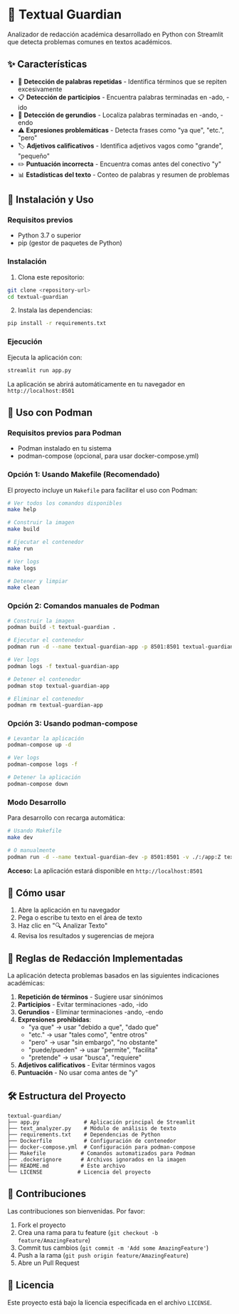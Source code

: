 # 📝 Textual Guardian

Analizador de redacción académica desarrollado en Python con Streamlit que detecta problemas comunes en textos académicos.

## ✨ Características

- 🔄 **Detección de palabras repetidas** - Identifica términos que se repiten excesivamente
- 📋 **Detección de participios** - Encuentra palabras terminadas en -ado, -ido  
- 🔄 **Detección de gerundios** - Localiza palabras terminadas en -ando, -endo
- ⚠️ **Expresiones problemáticas** - Detecta frases como "ya que", "etc.", "pero"
- 🏷️ **Adjetivos calificativos** - Identifica adjetivos vagos como "grande", "pequeño"
- ✏️ **Puntuación incorrecta** - Encuentra comas antes del conectivo "y"
- 📊 **Estadísticas del texto** - Conteo de palabras y resumen de problemas

## 🚀 Instalación y Uso

### Requisitos previos
- Python 3.7 o superior
- pip (gestor de paquetes de Python)

### Instalación

1. Clona este repositorio:
```bash
git clone <repository-url>
cd textual-guardian
```

2. Instala las dependencias:
```bash
pip install -r requirements.txt
```

### Ejecución

Ejecuta la aplicación con:
```bash
streamlit run app.py
```

La aplicación se abrirá automáticamente en tu navegador en `http://localhost:8501`

## 🐳 Uso con Podman

### Requisitos previos para Podman
- Podman instalado en tu sistema
- podman-compose (opcional, para usar docker-compose.yml)

### Opción 1: Usando Makefile (Recomendado)

El proyecto incluye un `Makefile` para facilitar el uso con Podman:

```bash
# Ver todos los comandos disponibles
make help

# Construir la imagen
make build

# Ejecutar el contenedor
make run

# Ver logs
make logs

# Detener y limpiar
make clean
```

### Opción 2: Comandos manuales de Podman

```bash
# Construir la imagen
podman build -t textual-guardian .

# Ejecutar el contenedor
podman run -d --name textual-guardian-app -p 8501:8501 textual-guardian

# Ver logs
podman logs -f textual-guardian-app

# Detener el contenedor
podman stop textual-guardian-app

# Eliminar el contenedor
podman rm textual-guardian-app
```

### Opción 3: Usando podman-compose

```bash
# Levantar la aplicación
podman-compose up -d

# Ver logs
podman-compose logs -f

# Detener la aplicación
podman-compose down
```

### Modo Desarrollo

Para desarrollo con recarga automática:

```bash
# Usando Makefile
make dev

# O manualmente
podman run -d --name textual-guardian-dev -p 8501:8501 -v ./:/app:Z textual-guardian
```

**Acceso:** La aplicación estará disponible en `http://localhost:8501`

## 📖 Cómo usar

1. Abre la aplicación en tu navegador
2. Pega o escribe tu texto en el área de texto
3. Haz clic en "🔍 Analizar Texto"
4. Revisa los resultados y sugerencias de mejora

## 🎯 Reglas de Redacción Implementadas

La aplicación detecta problemas basados en las siguientes indicaciones académicas:

1. **Repetición de términos** - Sugiere usar sinónimos
2. **Participios** - Evitar terminaciones -ado, -ido
3. **Gerundios** - Eliminar terminaciones -ando, -endo
4. **Expresiones prohibidas**:
   - "ya que" → usar "debido a que", "dado que"
   - "etc." → usar "tales como", "entre otros"
   - "pero" → usar "sin embargo", "no obstante"
   - "puede/pueden" → usar "permite", "facilita"
   - "pretende" → usar "busca", "requiere"
5. **Adjetivos calificativos** - Evitar términos vagos
6. **Puntuación** - No usar coma antes de "y"

## 🛠️ Estructura del Proyecto

```
textual-guardian/
├── app.py              # Aplicación principal de Streamlit
├── text_analyzer.py    # Módulo de análisis de texto
├── requirements.txt    # Dependencias de Python
├── Dockerfile          # Configuración de contenedor
├── docker-compose.yml  # Configuración para podman-compose
├── Makefile           # Comandos automatizados para Podman
├── .dockerignore      # Archivos ignorados en la imagen
├── README.md          # Este archivo
└── LICENSE           # Licencia del proyecto
```

## 🤝 Contribuciones

Las contribuciones son bienvenidas. Por favor:

1. Fork el proyecto
2. Crea una rama para tu feature (`git checkout -b feature/AmazingFeature`)
3. Commit tus cambios (`git commit -m 'Add some AmazingFeature'`)
4. Push a la rama (`git push origin feature/AmazingFeature`)
5. Abre un Pull Request

## 📄 Licencia

Este proyecto está bajo la licencia especificada en el archivo `LICENSE`.

